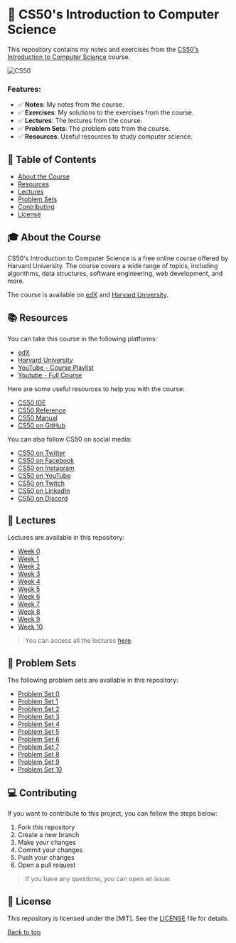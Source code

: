 # 🐤 CS50's Introduction to Computer Science
This repository contains my notes and exercises from the [CS50's Introduction to Computer Science](https://cs50.harvard.edu/x/2024/) course.

![CS50](https://prod-discovery.edx-cdn.org/cdn-cgi/image/width=auto,height=auto,quality=75,format=webp/media/course/image/da1b2400-322b-459b-97b0-0c557f05d017-a3d1899c3344.small.png)

### Features:

- ✅ **Notes**: My notes from the course.
- ✅ **Exercises**: My solutions to the exercises from the course.
- ✅ **Lectures**: The lectures from the course.
- ✅ **Problem Sets**: The problem sets from the course.
- ✅ **Resources**: Useful resources to study computer science.

## 📄 Table of Contents
- [About the Course](#-about-the-course)
- [Resources](#-resources)
- [Lectures](#-lectures)
- [Problem Sets](#-problem-sets)
- [Contributing](#-contributing)
- [License](#-license)

## 🎓 About the Course

CS50's Introduction to Computer Science is a free online course offered by Harvard University. The course covers a wide range of topics, including algorithms, data structures, software engineering, web development, and more.

The course is available on [edX](https://www.edx.org/course/cs50s-introduction-to-computer-science) and [Harvard University](https://cs50.harvard.edu/x/2024/).

## 📚 Resources

You can take this course in the following platforms:

- [edX](https://www.edx.org/course/cs50s-introduction-to-computer-science)
- [Harvard University](https://cs50.harvard.edu/x/2024/)
- [YouTube - Course Playlist](https://youtube.com/playlist?list=PLhQjrBD2T381WAHyx1pq-sBfykqMBI7V4&si=QOHLPWvSKuv_n9rn)
- [Youtube - Full Course](https://youtu.be/8mAITcNt710?si=ZXAUTY5V6rR9ItRB)

Here are some useful resources to help you with the course:

- [CS50 IDE](https://ide.cs50.io/)
- [CS50 Reference](https://cs50.readthedocs.io/)
- [CS50 Manual](https://manual.cs50.io/)
- [CS50 on GitHub](https://www.github.com/cs50)

You can also follow CS50 on social media:
- [CS50 on Twitter](https://twitter.com/cs50)
- [CS50 on Facebook](https://www.facebook.com/cs50)
- [CS50 on Instagram](https://www.instagram.com/cs50/)
- [CS50 on YouTube](https://www.youtube.com/user/cs50tv)
- [CS50 on Twitch](https://www.twitch.tv/cs50tv)
- [CS50 on LinkedIn](https://www.linkedin.com/company/cs50/)
- [CS50 on Discord](https://discord.gg/cs50)

## 📖 Lectures

Lectures are available in this repository:

- [Week 0](/lectures/week-0)
- [Week 1](/lectures/week-1)
- [Week 2](/lectures/week-2)
- [Week 3](/lectures/week-3)
- [Week 4](/lectures/week-4)
- [Week 5](/lectures/week-5)
- [Week 6](/lectures/week-6)
- [Week 7](/lectures/week-7)
- [Week 8](/lectures/week-8)
- [Week 9](/lectures/week-9)
- [Week 10](/lectures/week-10)

> You can access all the lectures [here](https://cs50.harvard.edu/x/2024/weeks/).

## 📝 Problem Sets

The following problem sets are available in this repository:

- [Problem Set 0](/problem-sets/pset-0)
- [Problem Set 1](/problem-sets/pset-1)
- [Problem Set 2](/problem-sets/pset-2)
- [Problem Set 3](/problem-sets/pset-3)
- [Problem Set 4](/problem-sets/pset-4)
- [Problem Set 5](/problem-sets/pset-5)
- [Problem Set 6](/problem-sets/pset-6)
- [Problem Set 7](/problem-sets/pset-7)
- [Problem Set 8](/problem-sets/pset-8)
- [Problem Set 9](/problem-sets/pset-9)
- [Problem Set 10](/problem-sets/pset-10)

## 💻 Contributing

If you want to contribute to this project, you can follow the steps below:

1. Fork this repository
2. Create a new branch
3. Make your changes
4. Commit your changes
5. Push your changes
6. Open a pull request

> If you have any questions, you can open an issue.

## 📜 License

This repository is licensed under the [MIT]. See the [LICENSE](LICENSE) file for details.

[Back to top](#cs50)
